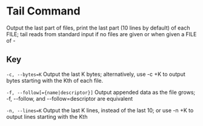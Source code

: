 # Tail Command

Output the last part of files, print the last part (10 lines by default) of each FILE; tail reads from standard input if no files are given or when given a FILE of -

## Key

  `-c, --bytes=K`
    Output the last K bytes; alternatively, use -c +K to output bytes starting with the Kth of each file.

  `-f, --follow[={name|descriptor}]`
    Output appended data as the file grows; -f, --follow, and --follow=descriptor are equivalent

  `-n, --lines=K`
    Output the last K lines, instead of the last 10; or use -n +K to output lines starting with the Kth
